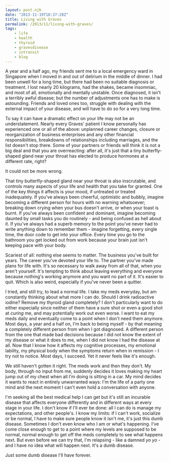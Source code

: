```yaml
---
layout: post.njk
date: "2013-11-19T18:37:28Z"
title: Living with Graves
permalink: /2013/11/living-with-graves/
tags:
    - life
    - health
    - thyroid
    - gravesdisease
    - intransit
    - blog
---
```


A year and a half ago, my friends sent me to a local emergency ward in Singapore when I moved in and out of delirium in the middle of dinner. I had been unwell for a long time, but there had been no suitable diagnosis or treatment. I lost nearly 20 kilograms, had the shakes, became insomniac, and most of all, emotionally and mentally unstable. Once diagnosed, it isn't a terribly awful disease; but the number of adjustments one has to make is astounding. Friends and loved ones too, struggle with dealing with the external impact of your disease, and will have to do so for a very long time.

To say it can have a dramatic effect on your life may not be an understatement. Nearly every Graves' patient I know personally has experienced one or all of the above: unplanned career changes, closure or reorganization of business enterprises and any other financial responsibilities, breakdowns of relationships including marriages, and the list doesn't stop there. Some of your partners or friends will think it is not a big deal and that you are overreacting: after all, it's just that a tiny butterfly-shaped gland near your throat has elected to produce hormones at a different rate, right?

It could not be more wrong.

That tiny butterfly-shaped gland near your throat is also inscrutable, and controls many aspects of your life and health that you take for granted. One of the key things it affects is your mood, if untreated or treated inadequately. If you've always been cheerful, optimistic and bubbly, imagine becoming a different person for hours with no warning whatsoever; breaking down crying when your bus doesn't arrive, or when your toast is burnt. If you've always been confident and dominant, imagine becoming daunted by small tasks you do routinely - and being confused as hell about it. If you've always had a superb memory to the point you've never had to write anything down to remember them - imagine forgetting, every single time, the door code to get into your office. Every time you go to the bathroom you get locked out from work because your brain just isn't keeping pace with your body.

Scariest of all: nothing else seems to matter. The business you've built for years. The career you've devoted your life to. The partner you've made plans for life with. It's so necessary to walk away from all of that, when you aren't yourself. It's tempting to think about leaving everything and everyone because nothing's working anymore and you want no part of it. It's easier to quit. Which is also weird, especially if you've never been a quitter.

I tried, and still try, to lead a normal life. I take my meds everyday, but am constantly thinking about what more I can do. Should I drink radioactive iodine? Remove my thyroid gland completely? I don't particularly want to do either especially since neither of them have a sure shot or even a good shot at *curing* me, and may potentially work out even worse. I want to eat my meds daily and eventually come to a point when I don't need them anymore. Most days, a year and a half on, I'm back to being myself - by that meaning a completely different person from when I got diagnosed. A different person from the one that made bad decisions because I did not know the extent of my disease or what it does to me, when I did not know I had the disease at all. Now that I know how it affects my cognitive processes, my emotional lability, my physical body when the symptoms return when in remission - I try not to notice. Most days, I succeed. Yet it never feels like it's enough.

We still haven't gotten it right. The meds work and then they don't. My body, through no input from me, suddenly decides it loves making my heart jump out of my chest when all I'm doing is sitting in a car. My mind decides it wants to react in entirely unwarranted ways: I'm the life of a party one mind and the next moment I can't even hold a conversation with anyone.

I'm seeking all the best medical help I can get but it's still an incurable disease that affects everyone differently and in different ways at every stage in your life. I don't know if I'll ever be done: all I can do is manage my expectations, and other people's. I know my limits: if I can't work, socialize or be normal, I have to make sure people know it isn't me, it's just this dumb disease. Sometimes I don't even know who I am or what's happening. I've come close enough to get to a point where my levels are supposed to be normal, normal enough to get off the meds completely to see what happens next. But even before we can try that, I'm relapsing - like a damned *yo yo* - and I have no idea what will happen next. It's a dumb disease.

Just some dumb disease I'll have forever.
